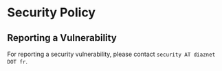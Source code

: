 # Security Policy

## Reporting a Vulnerability

For reporting a security vulnerability, please contact `security AT diaznet DOT fr`.
